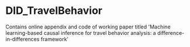 # DID_TravelBehavior
Contains online appendix and code of working paper titled 'Machine learning-based causal inference for travel behavior analysis: a difference-in-differences framework'
